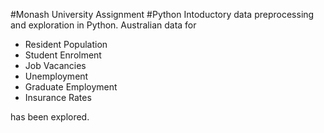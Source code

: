 #Monash University Assignment
#Python
Intoductory data preprocessing and exploration in Python. Australian data for 

- Resident Population
- Student Enrolment 
- Job Vacancies
- Unemployment 
- Graduate Employment 
- Insurance Rates 

has been explored. 
